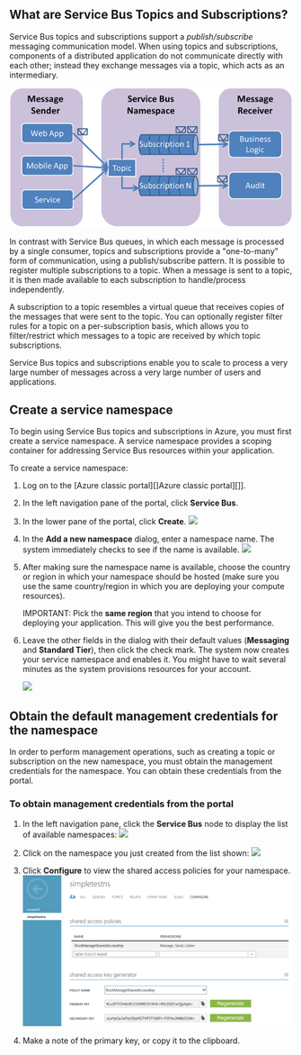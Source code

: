 ## What are Service Bus Topics and Subscriptions?
Service Bus topics and subscriptions support a *publish/subscribe*
messaging communication model. When using topics and subscriptions,
components of a distributed application do not communicate directly with
each other; instead they exchange messages via a topic, which acts as an
intermediary.

![TopicConcepts](./media/service-bus-java-how-to-create-topic/sb-topics-01.png)

In contrast with Service Bus queues, in which each message is processed by a
single consumer, topics and subscriptions provide a "one-to-many" form
of communication, using a publish/subscribe pattern. It is possible to
register multiple subscriptions to a topic. When a message is sent to a
topic, it is then made available to each subscription to handle/process
independently.

A subscription to a topic resembles a virtual queue that receives copies of
the messages that were sent to the topic. You can optionally register
filter rules for a topic on a per-subscription basis, which allows you
to filter/restrict which messages to a topic are received by which topic
subscriptions.

Service Bus topics and subscriptions enable you to scale to process a
very large number of messages across a very large number of users and
applications.

## Create a service namespace
To begin using Service Bus topics and subscriptions in Azure,
you must first create a service namespace. A service namespace provides
a scoping container for addressing Service Bus resources within your
application.

To create a service namespace:

1. Log on to the [Azure classic portal][]Azure classic portal][]].

2. In the left navigation pane of the portal, click
**Service Bus**.

3. In the lower pane of the portal, click **Create**.
![][0]

4. In the **Add a new namespace** dialog, enter a namespace name.
The system immediately checks to see if the name is available.
![][2]

5. After making sure the namespace name is available, choose the
country or region in which your namespace should be hosted (make
sure you use the same country/region in which you are deploying your
compute resources).

   IMPORTANT: Pick the **same region** that you intend to choose for
deploying your application. This will give you the best performance.

6. Leave the other fields in the dialog with their default values (**Messaging** and **Standard Tier**), then click the check mark. The system now creates your service
namespace and enables it. You might have to wait several minutes as
the system provisions resources for your account.

   ![][6]


## Obtain the default management credentials for the namespace
In order to perform management operations, such as creating a topic or
subscription on the new namespace, you must obtain the management
credentials for the namespace. You can obtain these credentials from the portal.

### To obtain management credentials from the portal
1. In the left navigation pane, click the **Service Bus** node to
display the list of available namespaces:
![][0]

2. Click on the namespace you just created from the list shown:
![][3]

3. Click **Configure** to view the shared access policies for your namespace.
![](./media/service-bus-java-how-to-create-topic/sb-queues-14.png)

4. Make a note of the primary key, or copy it to the clipboard.


  [Azure portal]: http://manage.windowsazure.com
  [0]: ./media/service-bus-java-how-to-create-topic/sb-queues-13.png
  [2]: ./media/service-bus-java-how-to-create-topic/sb-queues-04.png
  [3]: ./media/service-bus-java-how-to-create-topic/sb-queues-09.png
  [4]: ./media/service-bus-java-how-to-create-topic/sb-queues-06.png

  [6]: ./media/service-bus-java-how-to-create-topic/getting-started-multi-tier-27.png
  [34]: ./media/service-bus-java-how-to-create-topic/VSProperties.png
